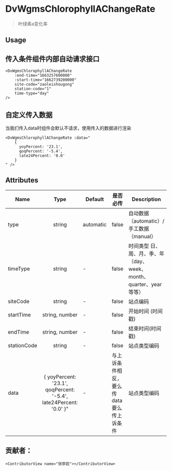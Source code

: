 # DvWgmsChlorophyllAChangeRate

> 叶绿素a变化率

## Usage

## 传入条件组件内部自动请求接口
```vue
<DvWgmsChlorophyllAChangeRate
    :end-time="1663257600000"
    :start-time="1662739200000"
    site-code="zaoleishougong"
    station-code="1"
    time-type="day"
/>

```

## 自定义传入数据
当我们传入data时组件会默认不请求，使用传入的数据进行渲染
```vue
<DvWgmsChlorophyllAChangeRate :data="
    { 
      yoyPercent: '23.1',
      qoqPercent: '-5.4',
      late24Percent: '0.0'
    }
" />
```

## Attributes
| Name        |                               Type                                | Default   | 是否必传                   | Description                                    |
|-------------|:-----------------------------------------------------------------:|-----------|------------------------|------------------------------------------------|
| type        |                              string                               | automatic | false                  | 自动数据（automatic）/ 手工数据（manual）                  |
| timeType    |                              string                               | -         | false                  | 时间类型 日、周、月、季、年（day、week、month、quarter、year 等等） |
| siteCode    |                              string                               | -         | false                  | 站点编码                                           |
| startTime   |                          string, number                           | -         | false                  | 开始时间 (时间戳)                                     |
| endTime     |                          string, number                           | -         | false                  | 结束时间(时间戳)                                      |
| stationCode |                              string                               | -         | false                  | 站点类型编码                                         |
| data        | { yoyPercent: '23.1', qoqPercent: '-5.4', late24Percent: '0.0' }" | -         | 与上诉条件相反，要么传data要么传上诉条件 | 站点类型编码                                         |


## 贡献者：

```vue
<ContributorView name="张崇岩"></ContributorView>
```